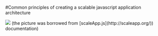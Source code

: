 #Common principles of creating a scalable javascript application architecture

<img src="https://raw.githubusercontent.com/flosse/scaleApp/master/architecture.png" />
(the picture was borrowed from [scaleApp.js](http://scaleapp.org/)) documentation)

